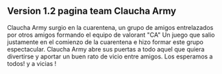 ## Version 1.2 pagina team Claucha Army
Claucha Army surgio en la cuarentena, un grupo de amigos entrelazados por otros amigos formando el equipo de valorant "CA"
Un juego que salio justamente en el comienzo de la cuarentena e hizo formar este grupo espectacular.
Claucha Army abre sus puertas a todo aquel que quiera divertirse y aportar un buen rato de vicio entre amigos.
Los esperamos a todos! y a vicias !